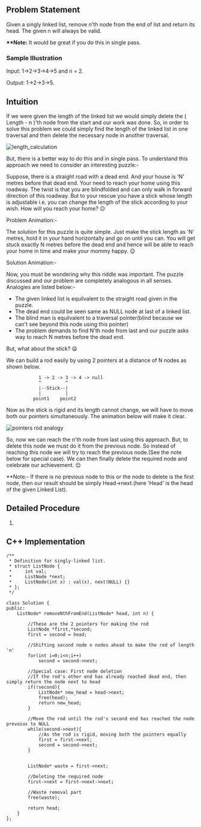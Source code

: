 ## Problem Statement

Given a singly linked list, remove n'th node from the end of list and return its head. The given n will always be valid.

__**Note:__ It would be great if you do this in single pass.

### Sample Illustration

Input: 1->2->3->4->5  and  n = 2.

Output: 1->2->3->5.

## Intuition

If we were given the length of the linked list we would simply delete the ( Length - n )'th node from the start and our work was done. 
So, in order to solve this problem we could simply find the length of the linked list in one traversal and then delete the necessary node in another traversal.

![length_calculation](https://user-images.githubusercontent.com/22693609/37134479-b59d6450-22be-11e8-9732-365b076dbcf0.png)


But, there is a better way to do this and in single pass. To understand this approach we need to consider an interesting puzzle:-

Suppose, there is a straight road with a dead end. And your house is 'N' metres before that dead end. Your need to reach your home using this roadway. The twist is that you are blindfolded and can only walk in forward direction of this roadway. But to your rescue 
you have a stick whose length is adjustable i.e. you can change the length of the stick according to your wish. 
How will you reach your home? :confused:


Problem Animation:- 



The solution for this puzzle is quite simple. Just make the stick length as 'N' metres, hold it in your hand horizontally and go on until you can. You will get stuck exactly N metres before the dead end and hence will be able to reach your home in time and make your mommy happy. :wink:



Solution Animation:-



Now, you must be wondering why this riddle was important. The puzzle discussed and our problem are completely analogous in all senses. 
Analogies are listed below:-

- The given linked list is equilvalent to the straight road given in the puzzle.
- The dead end could be seen same as NULL node at last of a linked list.
- The blind man is equilvalent to a traversal pointer(blind because we can't see beyond this node using this pointer)
- The problem demands to find N'th node from last and our puzzle asks way to reach N metres before the dead end.

But, what about the stick? :frowning:

We can build a rod easily by using 2 pointers at a distance of N nodes as shown below.

                1 -> 2 -> 3 -> 4 -> null
                ^         ^
                |--Stick--|
                |         |
              point1    point2

Now as the stick is rigid and its length cannot change, we will have to move both our pointers simultaneously. The animation below 
will make it clear.

![pointers rod analogy](https://user-images.githubusercontent.com/22693609/37135412-3e181560-22c3-11e8-8050-a448a2324f86.gif)

So, now we can reach the n'th node from last using this approach. But, to delete this node we must do it from the previous node. So instead of reaching this node we will try to reach the previous node.(See the note below for special case). We can then finally delete the required node and celebrate our achievement. :relieved:

**Note:- If there is no previous node to this or the node to delete is the first node, then our result should be simply Head->next.(here 'Head' is the head of the given Linked List).

## Detailed Procedure

1. 


## C++ Implementation

```
/**
 * Definition for singly-linked list.
 * struct ListNode {
 *     int val;
 *     ListNode *next;
 *     ListNode(int x) : val(x), next(NULL) {}
 * };
 */

class Solution {
public:
    ListNode* removeNthFromEnd(ListNode* head, int n) {
        
        //These are the 2 pointers for making the rod
        ListNode *first,*second;
        first = second = head;
        
        //Shifting second node n nodes ahead to make the rod of length 'n'
        for(int i=0;i<n;i++)
            second = second->next;
        
        //Special case: First node deletion
        //If the rod's other end has already reached dead end, then simply return the node next to head
        if(!second){
            ListNode* new_head = head->next;
            free(head);
            return new_head;
        }
      
        //Move the rod until the rod's second end has reached the node prevoius to NULL
        while(second->next){
            //As the rod is rigid, moving both the pointers equally
            first = first->next;
            second = second->next;
        }
        
        
        ListNode* waste = first->next;
        
        //Deleting the required node
        first->next = first->next->next;
        
        //Waste removal part
        free(waste);
        
        return head;
    }
};
```

